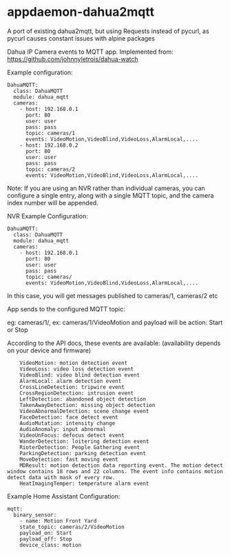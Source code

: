 # appdaemon-dahua2mqtt
A port of existing dahua2mqtt, but using Requests instead of pycurl, as pycurl causes constant issues with alpine packages

Dahua IP Camera events to MQTT app. Implemented from: https://github.com/johnnyletrois/dahua-watch

Example configuration:
```
DahuaMQTT:
  class: DahuaMQTT
  module: dahua_mqtt
  cameras:
    - host: 192.168.0.1
      port: 80
      user: user
      pass: pass
      topic: cameras/1
      events: VideoMotion,VideoBlind,VideoLoss,AlarmLocal,....
    - host: 192.168.0.2
      port: 80
      user: user
      pass: pass
      topic: cameras/2
      events: VideoMotion,VideoBlind,VideoLoss,AlarmLocal,....
```
Note: If you are using an NVR rather than individual cameras, you can configure a single entry, along with a single MQTT topic, and the camera index number will be appended.

NVR Example Configuration:
```
DahuaMQTT:
  class: DahuaMQTT
  module: dahua_mqtt
  cameras:
    - host: 192.168.0.1
      port: 80
      user: user
      pass: pass
      topic: cameras/
      events: VideoMotion,VideoBlind,VideoLoss,AlarmLocal,....
```
In this case, you will get messages published to cameras/1, cameras/2 etc

App sends to the configured MQTT topic:

eg: cameras/1/<event>, ex: cameras/1/VideoMotion and payload will be action: Start or Stop<br/>

According to the API docs, these events are available: (availability depends on your device and firmware)
  
        VideoMotion: motion detection event
        VideoLoss: video loss detection event
        VideoBlind: video blind detection event
        AlarmLocal: alarm detection event
        CrossLineDetection: tripwire event
        CrossRegionDetection: intrusion event
        LeftDetection: abandoned object detection
        TakenAwayDetection: missing object detection
        VideoAbnormalDetection: scene change event
        FaceDetection: face detect event
        AudioMutation: intensity change
        AudioAnomaly: input abnormal
        VideoUnFocus: defocus detect event
        WanderDetection: loitering detection event
        RioterDetection: People Gathering event
        ParkingDetection: parking detection event
        MoveDetection: fast moving event
        MDResult: motion detection data reporting event. The motion detect window contains 18 rows and 22 columns. The event info contains motion detect data with mask of every row.
        HeatImagingTemper: temperature alarm event


  Example Home Assistant Configuration:
  ```
  mqtt:
    binary_sensor:
      - name: Motion Front Yard
      state_topic: cameras/2/VideoMotion
      payload_on: Start
      payload_off: Stop
      device_class: motion
  ```
  
  
  
